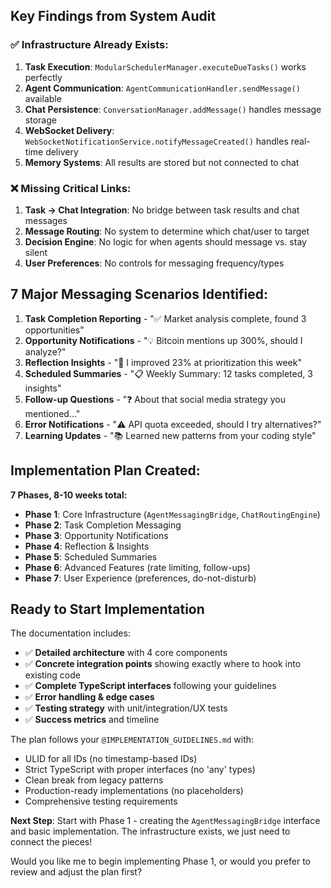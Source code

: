 ## **Key Findings from System Audit**

### **✅ Infrastructure Already Exists:**
1. **Task Execution**: `ModularSchedulerManager.executeDueTasks()` works perfectly
2. **Agent Communication**: `AgentCommunicationHandler.sendMessage()` available  
3. **Chat Persistence**: `ConversationManager.addMessage()` handles message storage
4. **WebSocket Delivery**: `WebSocketNotificationService.notifyMessageCreated()` handles real-time delivery
5. **Memory Systems**: All results are stored but not connected to chat

### **❌ Missing Critical Links:**
1. **Task → Chat Integration**: No bridge between task results and chat messages
2. **Message Routing**: No system to determine which chat/user to target
3. **Decision Engine**: No logic for when agents should message vs. stay silent
4. **User Preferences**: No controls for messaging frequency/types

## **7 Major Messaging Scenarios Identified:**

1. **Task Completion Reporting** - "✅ Market analysis complete, found 3 opportunities"
2. **Opportunity Notifications** - "💡 Bitcoin mentions up 300%, should I analyze?"
3. **Reflection Insights** - "🧠 I improved 23% at prioritization this week"
4. **Scheduled Summaries** - "📋 Weekly Summary: 12 tasks completed, 3 insights"
5. **Follow-up Questions** - "❓ About that social media strategy you mentioned..."
6. **Error Notifications** - "⚠️ API quota exceeded, should I try alternatives?"
7. **Learning Updates** - "📚 Learned new patterns from your coding style"

## **Implementation Plan Created:**

**7 Phases, 8-10 weeks total:**
- **Phase 1**: Core Infrastructure (`AgentMessagingBridge`, `ChatRoutingEngine`)
- **Phase 2**: Task Completion Messaging  
- **Phase 3**: Opportunity Notifications
- **Phase 4**: Reflection & Insights
- **Phase 5**: Scheduled Summaries
- **Phase 6**: Advanced Features (rate limiting, follow-ups)
- **Phase 7**: User Experience (preferences, do-not-disturb)

## **Ready to Start Implementation**

The documentation includes:
- ✅ **Detailed architecture** with 4 core components
- ✅ **Concrete integration points** showing exactly where to hook into existing code
- ✅ **Complete TypeScript interfaces** following your guidelines
- ✅ **Error handling & edge cases** 
- ✅ **Testing strategy** with unit/integration/UX tests
- ✅ **Success metrics** and timeline

The plan follows your `@IMPLEMENTATION_GUIDELINES.md` with:
- ULID for all IDs (no timestamp-based IDs)
- Strict TypeScript with proper interfaces (no 'any' types)
- Clean break from legacy patterns
- Production-ready implementations (no placeholders)
- Comprehensive testing requirements

**Next Step**: Start with Phase 1 - creating the `AgentMessagingBridge` interface and basic implementation. The infrastructure exists, we just need to connect the pieces!

Would you like me to begin implementing Phase 1, or would you prefer to review and adjust the plan first?
